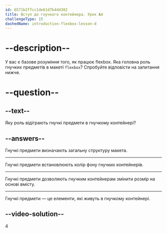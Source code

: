 ```yaml
---
id: 6571b2ffcc1de61d7b4dd382
title: Вступ до гнучкого контейнера. Урок №4
challengeType: 15
dashedName: introduction-flexbox-lesson-d
---
```


# --description--

У вас є базове розуміння того, як працює flexbox. Яка головна роль гнучких предметів в макеті `flexbox`? Спробуйте відповісти на запитання нижче.

# --question--

## --text--

Яку роль відіграють гнучкі предмети в гнучкому контейнері?

## --answers--

Гнучкі предмети визначають загальну структуру макета.

---

Гнучкі предмети встановлюють колір фону гнучких контейнерів.

---

Гнучкі предмети дозволяють гнучким контейнерам змінити розмір на основі вмісту.

---

Гнучкі предмети — це елементи, які живуть в гнучкому контейнері.

## --video-solution--

4
